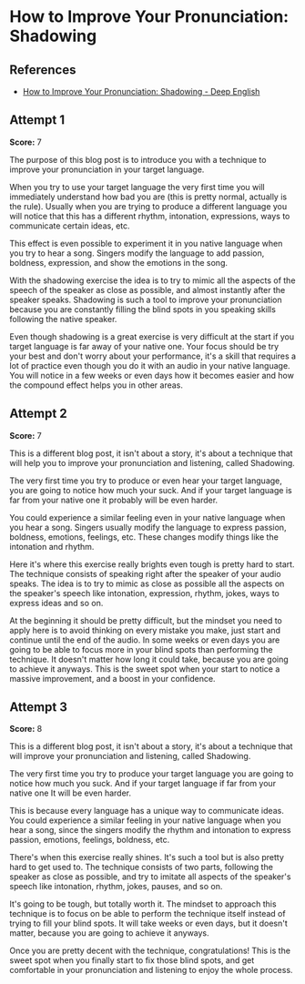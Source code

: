 # How to Improve Your Pronunciation: Shadowing

## References

- [How to Improve Your Pronunciation: Shadowing - Deep English](https://deepenglish.com/lessons/shadowing/)

## Attempt 1

**Score:** 7

The purpose of this blog post is to introduce you with a technique to improve
your pronunciation in your target language.

When you try to use your target language the very first time you will
immediately understand how bad you are (this is pretty normal, actually is the
rule). Usually when you are trying to produce a different language you will
notice that this has a different rhythm, intonation, expressions, ways to
communicate certain ideas, etc.

This effect is even possible to experiment it in you native language when you
try to hear a song. Singers modify the language to add passion, boldness,
expression, and show the emotions in the song.

With the shadowing exercise the idea is to try to mimic all the aspects of the
speech of the speaker as close as possible, and almost instantly after the
speaker speaks. Shadowing is such a tool to improve your pronunciation because
you are constantly filling the blind spots in you speaking skills following the
native speaker.

Even though shadowing is a great exercise is very difficult at the start if you
target language is far away of your native one. Your focus should be try your
best and don't worry about your performance, it's a skill that requires a lot of
practice even though you do it with an audio in your native language. You will
notice in a few weeks or even days how it becomes easier and how the compound
effect helps you in other areas.

## Attempt 2

**Score:** 7

This is a different blog post, it isn't about a story, it's about a technique
that will help you to improve your pronunciation and listening, called
Shadowing.

The very first time you try to produce or even hear your target language, you
are going to notice how much your suck. And if your target language is far from
your native one it probably will be even harder.

You could experience a similar feeling even in your native language when you
hear a song. Singers usually modify the language to express passion, boldness,
emotions, feelings, etc. These changes modify things like the intonation and
rhythm.

Here it's where this exercise really brights even tough is pretty hard to start.
The technique consists of speaking right after the speaker of your audio speaks.
The idea is to try to mimic as close as possible all the aspects on the
speaker's speech like intonation, expression, rhythm, jokes, ways to express
ideas and so on.

At the beginning it should be pretty difficult, but the mindset you need to
apply here is to avoid thinking on every mistake you make, just start and
continue until the end of the audio. In some weeks or even days you are going to
be able to focus more in your blind spots than performing the technique. It
doesn't matter how long it could take, because you are going to achieve it
anyways. This is the sweet spot when your start to notice a massive improvement,
and a boost in your confidence.

## Attempt 3

**Score:** 8

This is a different blog post, it isn't about a story, it's about a technique
that will improve your pronunciation and listening, called Shadowing.

The very first time you try to produce your target language you are going to
notice how much you suck. And if your target language if far from your native
one It will be even harder.

This is because every language has a unique way to communicate ideas. You could
experience a similar feeling in your native language when you hear a song, since
the singers modify the rhythm and intonation to express passion, emotions,
feelings, boldness, etc.

There's when this exercise really shines. It's such a tool but is also pretty
hard to get used to. The technique consists of two parts, following the speaker
as close as possible, and try to imitate all aspects of the speaker's speech
like intonation, rhythm, jokes, pauses, and so on.

It's going to be tough, but totally worth it. The mindset to approach this
technique is to focus on be able to perform the technique itself instead of
trying to fill your blind spots. It will take weeks or even days, but it doesn't
matter, because you are going to achieve it anyways.

Once you are pretty decent with the technique, congratulations! This is the
sweet spot when you finally start to fix those blind spots, and get comfortable
in your pronunciation and listening to enjoy the whole process.
